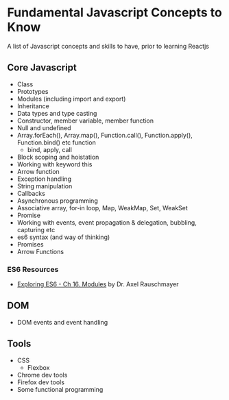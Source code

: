 # Fundamental Javascript Concepts to Know
A list of Javascript concepts and skills to have, prior to learning Reactjs

## Core Javascript
* Class
* Prototypes
* Modules (including import and export)
* Inheritance
* Data types and type casting
* Constructor, member variable, member function
* Null and undefined
* Array.forEach(), Array.map(), Function.call(), Function.apply(), Function.bind() etc function
    * bind, apply, call
* Block scoping and hoistation
* Working with keyword this
* Arrow function
* Exception handling
* String manipulation
* Callbacks
* Asynchronous programming
* Associative array, for-in loop, Map, WeakMap, Set, WeakSet
* Promise
* Working with events, event propagation & delegation, bubbling, capturing etc
* es6 syntax (and way of thinking)
* Promises
* Arrow Functions

### ES6 Resources
* [Exploring ES6 - Ch 16. Modules](http://exploringjs.com/es6/ch_modules.html) by Dr. Axel Rauschmayer

## DOM
* DOM events and event handling

## Tools
* CSS
    * Flexbox
* Chrome dev tools
* Firefox dev tools
* Some functional programming

